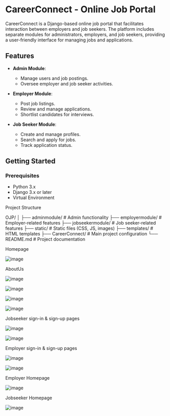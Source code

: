 # CareerConnect - Online Job Portal

CareerConnect is a Django-based online job portal that facilitates interaction between employers and job seekers. The platform includes separate modules for administrators, employers, and job seekers, providing a user-friendly interface for managing jobs and applications.

## Features

- **Admin Module**: 
  - Manage users and job postings.
  - Oversee employer and job seeker activities.
  
- **Employer Module**:
  - Post job listings.
  - Review and manage applications.
  - Shortlist candidates for interviews.

- **Job Seeker Module**:
  - Create and manage profiles.
  - Search and apply for jobs.
  - Track application status.

## Getting Started

### Prerequisites
- Python 3.x
- Django 3.x or later
- Virtual Environment


Project Structure

OJP/
│
├── adminmodule/          # Admin functionality
├── employermodule/       # Employer-related features
├── jobseekermodule/      # Job seeker-related features
├── static/               # Static files (CSS, JS, images)
├── templates/            # HTML templates
├── CareerConnect/        # Main project configuration
└── README.md             # Project documentation


Homepage

![image](https://github.com/user-attachments/assets/e5b78ec6-0843-4413-9d6c-4c6257332fc0)


AboutUs

![image](https://github.com/user-attachments/assets/b98e7893-4cbf-4627-86c0-4090b16477f5)

![image](https://github.com/user-attachments/assets/6e27ff21-d2b1-45ef-9877-1fabd6f6b5d5)

![image](https://github.com/user-attachments/assets/da13e090-d4dc-4f2a-96da-54519aef4545)

![image](https://github.com/user-attachments/assets/63ac9b1d-a235-4d9d-aa17-c224a65a5136)

Jobseeker sign-in & sign-up pages

![image](https://github.com/user-attachments/assets/8897e83b-c61a-49cb-b259-41a7d79787d9)

![image](https://github.com/user-attachments/assets/b4a1b948-e847-4f6e-95ec-a73a100ba263)

Employer sign-in & sign-up pages

![image](https://github.com/user-attachments/assets/916760ce-9894-43c6-9469-1049670bf038)

![image](https://github.com/user-attachments/assets/95c0866b-bc2a-4c45-a509-83a064de94c2)

Employer Homepage 

![image](https://github.com/user-attachments/assets/df394338-1070-4ad2-9c1b-9498c6184809)

Jobseeker Homepage 

![image](https://github.com/user-attachments/assets/2a3d76cb-05ae-4ea6-aa1a-b1c5be36d8fe)





